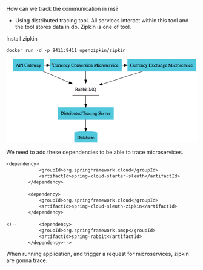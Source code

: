 How can we track the communication in ms?
* Using distributed tracing tool. All services interact within this tool and the tool stores data in db.
Zipkin is one of tool.

Install zipkin
```  
docker run -d -p 9411:9411 openzipkin/zipkin
```  

![alt text](../images/spring-cloud/1.PNG)

We need to add these dependencies to be able to trace microservices.

``` 
<dependency>
            <groupId>org.springframework.cloud</groupId>
            <artifactId>spring-cloud-starter-sleuth</artifactId>
        </dependency>

        <dependency>
            <groupId>org.springframework.cloud</groupId>
            <artifactId>spring-cloud-sleuth-zipkin</artifactId>
        </dependency>

<!--        <dependency>
            <groupId>org.springframework.amqp</groupId>
            <artifactId>spring-rabbit</artifactId>
        </dependency>-->
``` 

When running application, and trigger a request for microservices, zipkin are gonna
trace. 